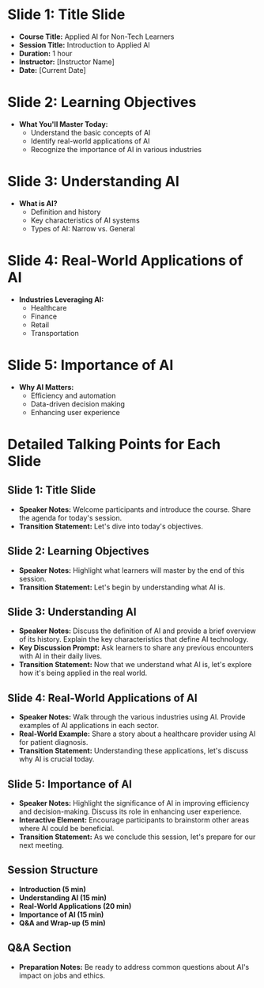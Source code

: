 # Slide 1: Title Slide
- **Course Title:** Applied AI for Non-Tech Learners
- **Session Title:** Introduction to Applied AI
- **Duration:** 1 hour
- **Instructor:** [Instructor Name]
- **Date:** [Current Date]

# Slide 2: Learning Objectives
- **What You'll Master Today:**
  - Understand the basic concepts of AI
  - Identify real-world applications of AI
  - Recognize the importance of AI in various industries

# Slide 3: Understanding AI
- **What is AI?**
  - Definition and history
  - Key characteristics of AI systems
  - Types of AI: Narrow vs. General

# Slide 4: Real-World Applications of AI
- **Industries Leveraging AI:**
  - Healthcare
  - Finance
  - Retail
  - Transportation

# Slide 5: Importance of AI
- **Why AI Matters:**
  - Efficiency and automation
  - Data-driven decision making
  - Enhancing user experience

# Detailed Talking Points for Each Slide

## Slide 1: Title Slide
- **Speaker Notes:** Welcome participants and introduce the course. Share the agenda for today's session.
- **Transition Statement:** Let's dive into today's objectives.

## Slide 2: Learning Objectives
- **Speaker Notes:** Highlight what learners will master by the end of this session.
- **Transition Statement:** Let's begin by understanding what AI is.

## Slide 3: Understanding AI
- **Speaker Notes:** Discuss the definition of AI and provide a brief overview of its history. Explain the key characteristics that define AI technology.
- **Key Discussion Prompt:** Ask learners to share any previous encounters with AI in their daily lives.
- **Transition Statement:** Now that we understand what AI is, let's explore how it's being applied in the real world.

## Slide 4: Real-World Applications of AI
- **Speaker Notes:** Walk through the various industries using AI. Provide examples of AI applications in each sector.
- **Real-World Example:** Share a story about a healthcare provider using AI for patient diagnosis.
- **Transition Statement:** Understanding these applications, let's discuss why AI is crucial today.

## Slide 5: Importance of AI
- **Speaker Notes:** Highlight the significance of AI in improving efficiency and decision-making. Discuss its role in enhancing user experience.
- **Interactive Element:** Encourage participants to brainstorm other areas where AI could be beneficial.
- **Transition Statement:** As we conclude this session, let's prepare for our next meeting.

## Session Structure
- **Introduction (5 min)**
- **Understanding AI (15 min)**
- **Real-World Applications (20 min)**
- **Importance of AI (15 min)**
- **Q&A and Wrap-up (5 min)**

## Q&A Section
- **Preparation Notes:** Be ready to address common questions about AI's impact on jobs and ethics.
